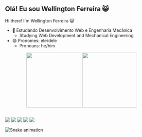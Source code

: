 ## Olá! Eu sou Wellington Ferreira 😺
Hi there! I'm Wellington Ferreira 😺

- 🌱 Estudando Desenvolvimento Web e Engenharia Mecânica
  - Studying Web Development and Mechanical Engineering
- 😄 Pronomes: ele/dele
  - Pronouns: he/him

<div align="center">
  <a href="https://github.com/ferreirawdev">
  <img height="180em" src="https://github-readme-stats.vercel.app/api?username=ferreirawdev&show_icons=true&theme=dark&include_all_commits=true&count_private=true"/>
  <img height="180em" src="https://github-readme-stats.vercel.app/api/top-langs/?username=ferreirawdev&layout=compact&langs_count=7&theme=dark"/>
</div>

##

<div> 
  <a href = "mailto:wantunesferreira@gmail.com"><img src="https://img.shields.io/badge/-Gmail-%23333?style=for-the-badge&logo=gmail&logoColor=white" target="_blank"></a>
   <a href="https://www.linkedin.com/in/ferreiraw" target="_blank"><img src="https://img.shields.io/badge/-LinkedIn-%230077B5?style=for-the-badge&logo=linkedin&logoColor=white" target="_blank"></a>
  <a href="https://acmeco.slack.com/team/U02U3075Q1H" target="_blank"><img src="https://img.shields.io/badge/Slack-4A154B?style=for-the-badge&logo=slack&logoColor=white" target="_blank"></a>
  <a href="https://instagram.com/jsalpha7" target="_blank"><img src="https://img.shields.io/badge/-Instagram-%23E4405F?style=for-the-badge&logo=instagram&logoColor=white" target="_blank"></a>
  <a href="https://steamcommunity.com/id/jsalpha7/" target="_blank"><img src="https://img.shields.io/badge/Steam-000000?style=for-the-badge&logo=steam&logoColor=white" target="_blank"></a>
</div>
  
![Snake animation](https://github.com/ferreirawdev/ferreirawdev/blob/output/github-contribution-grid-snake.svg)
